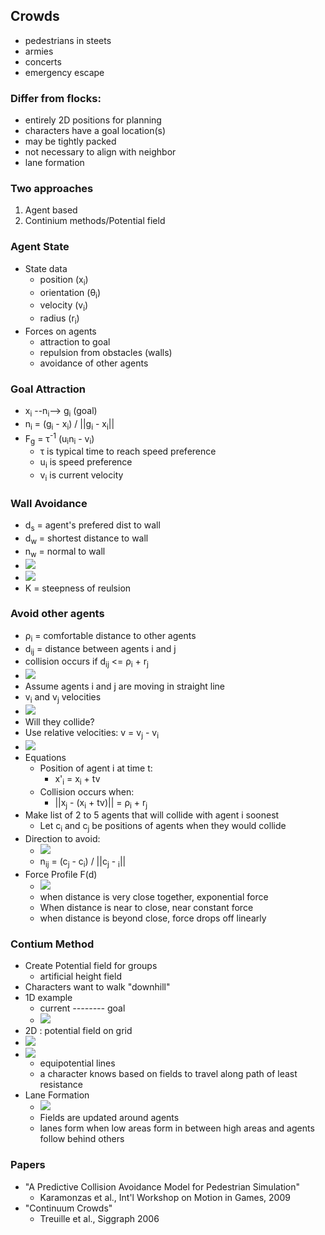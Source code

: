 ## Crowds
- pedestrians in steets
- armies
- concerts
- emergency escape

### Differ from flocks:
- entirely 2D positions for planning
- characters have a goal location(s)
- may be tightly packed
- not necessary to align with neighbor
- lane formation

### Two approaches
1. Agent based
2. Continium methods/Potential field 

### Agent State
- State data
  - position (x<sub>i</sub>)
  - orientation (θ<sub>i</sub>)
  - velocity (v<sub>i</sub>)
  - radius (r<sub>i</sub>)
- Forces on agents
  - attraction to goal
  - repulsion from obstacles (walls)
  - avoidance of other agents
### Goal Attraction
  - x<sub>i</sub> --n<sub>i</sub>--> g<sub>i</sub> (goal)
  - n<sub>i</sub> = (g<sub>i</sub> - x<sub>i</sub>) / ||g<sub>i</sub> - x<sub>i</sub>||
  - F<sub>g</sub> = τ<sup>-1</sup> (u<sub>i</sub>n<sub>i</sub> - v<sub>i</sub>)
    - τ is typical time to reach speed preference
    - u<sub>i</sub> is speed preference
    - v<sub>i</sub> is current velocity
### Wall Avoidance
- d<sub>s</sub> = agent's prefered dist to wall
- d<sub>w</sub> = shortest distance to wall
- n<sub>w</sub> = normal to wall
- ![](images/wallDiagram.png)
- ![](images/wallAvoidanceEquation.png)
- K = steepness of reulsion

### Avoid other agents
- ρ<sub>i</sub> = comfortable distance to other agents
- d<sub>ij</sub> = distance between agents i and j
- collision occurs if d<sub>ij</sub> <= ρ<sub>i</sub> + r<sub>j</sub>
- ![](images/agentAvoidance.png)
- Assume agents i and j are moving in straight line
- v<sub>i</sub> and v<sub>j</sub> velocities
- ![](images/agentCollision.png)
- Will they collide?
- Use relative velocities: v = v<sub>j</sub> - v<sub>i</sub>
- ![](images/agentCollision2.png)
- Equations
  - Position of agent i at time t:
    - x'<sub>i</sub> = x<sub>i</sub> + tv
  - Collision occurs when:
    - ||x<sub>j</sub> - (x<sub>i</sub> + tv)|| = ρ<sub>i</sub> + r<sub>j</sub>   
- Make list of 2 to 5 agents that will collide with agent i soonest
  - Let c<sub>i</sub> and c<sub>j</sub> be positions of agents when they would collide
- Direction to avoid:
  - ![](images/directionToAvoid.png)
  - n<sub>ij</sub> = (c<sub>j</sub> - c<sub>i</sub>) / ||c<sub>j</sub> - <sub>i</sub>||
- Force Profile F(d)
  - ![](images/forceProfile.png)
  - when distance is very close together, exponential force
  - When distance is near to close, near constant force
  - when distance is beyond close, force drops off linearly

### Contium Method

- Create Potential field for groups
  - artificial height field
- Characters want to walk "downhill"
- 1D example
  - current *--------* goal
  - ![](images/potentialFieldGraph.png)
- 2D : potential field on grid
- ![](images/2DpotentialField1.png)
- ![](images/2DpotentialField2.png)
  - equipotential lines
  - a character knows based on fields to travel along path of least resistance
- Lane Formation
  - ![](laneFormation)
  - Fields are updated around agents
  - lanes form when low areas form in between high areas and agents follow behind others

### Papers
- "A Predictive Collision Avoidance Model for Pedestrian Simulation"
  - Karamonzas et al., Int'l Workshop on Motion in Games, 2009
- "Continuum Crowds"
  - Treuille et al., Siggraph 2006
